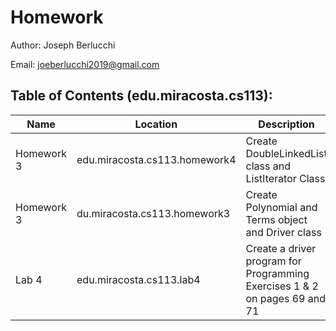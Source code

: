 # Homework
Author: Joseph Berlucchi

Email: joeberlucchi2019@gmail.com
## Table of Contents (edu.miracosta.cs113):
| Name | Location | Description | Created At | Due Date |
|------|----------|-------------|------------|------------|
|Homework 3|edu.miracosta.cs113.homework4|Create DoubleLinkedList class and ListIterator Class|10/17/2020|10/17/2020|
|Homework 3|du.miracosta.cs113.homework3|Create Polynomial and Terms object and Driver class|10/10/2020|10/10/2020|
|Lab 4|edu.miracosta.cs113.lab4|Create a driver program for Programming Exercises 1 & 2 on pages 69 and 71|9/23/2020|9/23/2020|
